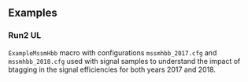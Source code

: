## Examples

### Run2 UL

`ExampleMssmHbb` macro with configurations `mssmhbb_2017.cfg` and `mssmhbb_2018.cfg` used with signal samples
to understand the impact of btagging in the signal efficiencies for both years 2017 and 2018. 
